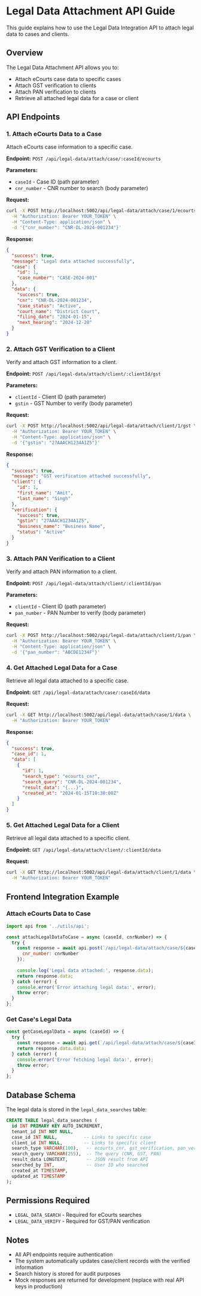 # Legal Data Attachment API Guide

This guide explains how to use the Legal Data Integration API to attach legal data to cases and clients.

## Overview

The Legal Data Attachment API allows you to:
- Attach eCourts case data to specific cases
- Attach GST verification to clients
- Attach PAN verification to clients
- Retrieve all attached legal data for a case or client

## API Endpoints

### 1. Attach eCourts Data to a Case

Attach eCourts case information to a specific case.

**Endpoint:** `POST /api/legal-data/attach/case/:caseId/ecourts`

**Parameters:**
- `caseId` - Case ID (path parameter)
- `cnr_number` - CNR number to search (body parameter)

**Request:**
```bash
curl -X POST http://localhost:5002/api/legal-data/attach/case/1/ecourts \
  -H "Authorization: Bearer YOUR_TOKEN" \
  -H "Content-Type: application/json" \
  -d '{"cnr_number": "CNR-DL-2024-001234"}'
```

**Response:**
```json
{
  "success": true,
  "message": "Legal data attached successfully",
  "case": {
    "id": 1,
    "case_number": "CASE-2024-001"
  },
  "data": {
    "success": true,
    "cnr": "CNR-DL-2024-001234",
    "case_status": "Active",
    "court_name": "District Court",
    "filing_date": "2024-01-15",
    "next_hearing": "2024-12-20"
  }
}
```

### 2. Attach GST Verification to a Client

Verify and attach GST information to a client.

**Endpoint:** `POST /api/legal-data/attach/client/:clientId/gst`

**Parameters:**
- `clientId` - Client ID (path parameter)
- `gstin` - GST Number to verify (body parameter)

**Request:**
```bash
curl -X POST http://localhost:5002/api/legal-data/attach/client/1/gst \
  -H "Authorization: Bearer YOUR_TOKEN" \
  -H "Content-Type: application/json" \
  -d '{"gstin": "27AAACH1234A1Z5"}'
```

**Response:**
```json
{
  "success": true,
  "message": "GST verification attached successfully",
  "client": {
    "id": 1,
    "first_name": "Amit",
    "last_name": "Singh"
  },
  "verification": {
    "success": true,
    "gstin": "27AAACH1234A1Z5",
    "business_name": "Business Name",
    "status": "Active"
  }
}
```

### 3. Attach PAN Verification to a Client

Verify and attach PAN information to a client.

**Endpoint:** `POST /api/legal-data/attach/client/:clientId/pan`

**Parameters:**
- `clientId` - Client ID (path parameter)
- `pan_number` - PAN Number to verify (body parameter)

**Request:**
```bash
curl -X POST http://localhost:5002/api/legal-data/attach/client/1/pan \
  -H "Authorization: Bearer YOUR_TOKEN" \
  -H "Content-Type: application/json" \
  -d '{"pan_number": "ABCDE1234F"}'
```

### 4. Get Attached Legal Data for a Case

Retrieve all legal data attached to a specific case.

**Endpoint:** `GET /api/legal-data/attach/case/:caseId/data`

**Request:**
```bash
curl -X GET http://localhost:5002/api/legal-data/attach/case/1/data \
  -H "Authorization: Bearer YOUR_TOKEN"
```

**Response:**
```json
{
  "success": true,
  "case_id": 1,
  "data": [
    {
      "id": 1,
      "search_type": "ecourts_cnr",
      "search_query": "CNR-DL-2024-001234",
      "result_data": "{...}",
      "created_at": "2024-01-15T10:30:00Z"
    }
  ]
}
```

### 5. Get Attached Legal Data for a Client

Retrieve all legal data attached to a specific client.

**Endpoint:** `GET /api/legal-data/attach/client/:clientId/data`

**Request:**
```bash
curl -X GET http://localhost:5002/api/legal-data/attach/client/1/data \
  -H "Authorization: Bearer YOUR_TOKEN"
```

## Frontend Integration Example

### Attach eCourts Data to Case

```javascript
import api from '../utils/api';

const attachLegalDataToCase = async (caseId, cnrNumber) => {
  try {
    const response = await api.post(`/api/legal-data/attach/case/${caseId}/ecourts`, {
      cnr_number: cnrNumber
    });
    
    console.log('Legal data attached:', response.data);
    return response.data;
  } catch (error) {
    console.error('Error attaching legal data:', error);
    throw error;
  }
};
```

### Get Case's Legal Data

```javascript
const getCaseLegalData = async (caseId) => {
  try {
    const response = await api.get(`/api/legal-data/attach/case/${caseId}/data`);
    return response.data.data;
  } catch (error) {
    console.error('Error fetching legal data:', error);
    throw error;
  }
};
```

## Database Schema

The legal data is stored in the `legal_data_searches` table:

```sql
CREATE TABLE legal_data_searches (
  id INT PRIMARY KEY AUTO_INCREMENT,
  tenant_id INT NOT NULL,
  case_id INT NULL,          -- Links to specific case
  client_id INT NULL,        -- Links to specific client
  search_type VARCHAR(100),   -- ecourts_cnr, gst_verification, pan_verification
  search_query VARCHAR(255),  -- The query (CNR, GST, PAN)
  result_data LONGTEXT,       -- JSON result from API
  searched_by INT,            -- User ID who searched
  created_at TIMESTAMP,
  updated_at TIMESTAMP
);
```

## Permissions Required

- `LEGAL_DATA_SEARCH` - Required for eCourts searches
- `LEGAL_DATA_VERIFY` - Required for GST/PAN verification

## Notes

- All API endpoints require authentication
- The system automatically updates case/client records with the verified information
- Search history is stored for audit purposes
- Mock responses are returned for development (replace with real API keys in production)

